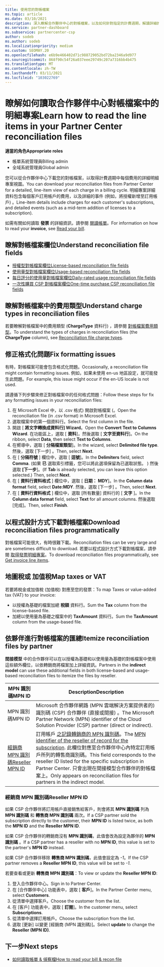 ```yaml
---
title: 使用您的對帳檔案
ms.topic: article
ms.date: 03/10/2021
description: 深入瞭解合作夥伴中心的對帳檔案，以及如何針對指定的計費週期，解讀詳細的明細專案查看費用。
ms.service: partner-dashboard
ms.subservice: partnercenter-csp
author: sodeb
ms.author: sodeb
ms.localizationpriority: medium
ms.custom: SEOMAY.20
ms.openlocfilehash: e6b9e466402d71c988729052bd72ba2346a9d977
ms.sourcegitcommit: 868f90c54f26a037eee29749c207a7316bb4b475
ms.translationtype: MT
ms.contentlocale: zh-TW
ms.lasthandoff: 03/11/2021
ms.locfileid: "103022769"
---
```

# <a name="learn-how-to-read-the-line-items-in-your-partner-center-reconciliation-files"></a><span data-ttu-id="2951d-103">瞭解如何讀取合作夥伴中心對帳檔案中的明細專案</span><span class="sxs-lookup"><span data-stu-id="2951d-103">Learn how to read the line items in your Partner Center reconciliation files</span></span>

<span data-ttu-id="2951d-104">**適當的角色**</span><span class="sxs-lookup"><span data-stu-id="2951d-104">**Appropriate roles**</span></span>

- <span data-ttu-id="2951d-105">帳單系統管理員</span><span class="sxs-lookup"><span data-stu-id="2951d-105">Billing admin</span></span>
- <span data-ttu-id="2951d-106">全域系統管理員</span><span class="sxs-lookup"><span data-stu-id="2951d-106">Global admin</span></span>

<span data-ttu-id="2951d-107">您可以從合作夥伴中心下載您的對帳檔案，以取得計費週期中每個費用的詳細明細專案視圖。</span><span class="sxs-lookup"><span data-stu-id="2951d-107">You can download your reconciliation files from Partner Center for a detailed, line-item view of each charge in a billing cycle.</span></span> <span data-ttu-id="2951d-108">明細專案詳細資料包含每個客戶訂用帳戶的費用，以及詳細的事件 (例如，將授權新增至訂用帳戶) 。</span><span class="sxs-lookup"><span data-stu-id="2951d-108">Line-item details include charges for each customer's subscriptions, and detailed events (such as a mid-term addition of licenses to a subscription).</span></span>

<span data-ttu-id="2951d-109">如需有關如何讀取 **發票** 的詳細資訊，請參閱 [閱讀帳單](read-your-bill.md)。</span><span class="sxs-lookup"><span data-stu-id="2951d-109">For information on how to read your **invoice**, see [Read your bill](read-your-bill.md).</span></span>

## <a name="understand-reconciliation-file-fields"></a><span data-ttu-id="2951d-110">瞭解對帳檔案欄位</span><span class="sxs-lookup"><span data-stu-id="2951d-110">Understand reconciliation file fields</span></span>

- [<span data-ttu-id="2951d-111">授權型對帳檔案欄位</span><span class="sxs-lookup"><span data-stu-id="2951d-111">License-based reconciliation file fields</span></span>](license-based-recon-files.md)
- [<span data-ttu-id="2951d-112">使用量型對帳檔案欄位</span><span class="sxs-lookup"><span data-stu-id="2951d-112">Usage-based reconciliation file fields</span></span>](usage-based-recon-files.md)
- [<span data-ttu-id="2951d-113">每日評分的使用量對帳檔案欄位</span><span class="sxs-lookup"><span data-stu-id="2951d-113">Daily-rated usage reconciliation file fields</span></span>](daily-rated-usage-recon-files.md)
- [<span data-ttu-id="2951d-114">一次性購買 CSP 對帳檔案欄位</span><span class="sxs-lookup"><span data-stu-id="2951d-114">One-time purchase CSP reconciliation file fields</span></span>](modern-invoice-reconciliation-file.md)

## <a name="understand-charge-types-in-reconciliation-files"></a><span data-ttu-id="2951d-115">瞭解對帳檔案中的費用類型</span><span class="sxs-lookup"><span data-stu-id="2951d-115">Understand charge types in reconciliation files</span></span>

<span data-ttu-id="2951d-116">若要瞭解對帳檔案中的費用類型 (**ChargeType** 資料行) ，請參閱 [對帳檔案費用類型](recon-file-charge-types.md)。</span><span class="sxs-lookup"><span data-stu-id="2951d-116">To understand the types of charges in reconciliation files (the **ChargeType** column), see [Reconciliation file charge types](recon-file-charge-types.md).</span></span>

## <a name="fix-formatting-issues"></a><span data-ttu-id="2951d-117">修正格式化問題</span><span class="sxs-lookup"><span data-stu-id="2951d-117">Fix formatting issues</span></span>

<span data-ttu-id="2951d-118">有時，對帳檔案可能會包含格式化問題。</span><span class="sxs-lookup"><span data-stu-id="2951d-118">Occasionally, a reconciliation file might contain formatting issues.</span></span> <span data-ttu-id="2951d-119">例如，如果未使用 en-us 地區設定，就可能發生此問題。</span><span class="sxs-lookup"><span data-stu-id="2951d-119">For example, this issue might occur if the en-US locale is not used.</span></span>

<span data-ttu-id="2951d-120">請遵循下列步驟來修正對帳檔案中的任何格式問題：</span><span class="sxs-lookup"><span data-stu-id="2951d-120">Follow these steps for fix any formatting issues in your reconciliation files:</span></span>

1. <span data-ttu-id="2951d-121">在 Microsoft Excel 中，以 .csv 格式) 開啟對帳檔案 (。</span><span class="sxs-lookup"><span data-stu-id="2951d-121">Open the reconciliation file (in .csv format) in Microsoft Excel.</span></span>
2. <span data-ttu-id="2951d-122">選取檔案中的第一個資料行。</span><span class="sxs-lookup"><span data-stu-id="2951d-122">Select the first column in the file.</span></span>
3. <span data-ttu-id="2951d-123">開啟 [ **將文字轉換成資料行] Wizard**。</span><span class="sxs-lookup"><span data-stu-id="2951d-123">Open the **Convert Text to Columns Wizard**.</span></span> <span data-ttu-id="2951d-124">在功能區上，選取 [ **資料**]，然後選取 [ **文字至資料行**]。</span><span class="sxs-lookup"><span data-stu-id="2951d-124">On the ribbon, select **Data**, then select **Text to Columns**.</span></span>
4. <span data-ttu-id="2951d-125">在嚮導中，選取 [ **分隔檔案類型**]。</span><span class="sxs-lookup"><span data-stu-id="2951d-125">In the wizard, select **Delimited file type**.</span></span> <span data-ttu-id="2951d-126">然後，選取 [下一步]  。</span><span class="sxs-lookup"><span data-stu-id="2951d-126">Then, select **Next**.</span></span>
5. <span data-ttu-id="2951d-127">在 [ **分隔符號** ] 欄位中，選取 [ **逗號**]。</span><span class="sxs-lookup"><span data-stu-id="2951d-127">In the **Delimiters** field, select **Comma**.</span></span> <span data-ttu-id="2951d-128"> (如果 **已** 選取索引標籤，您可以將此選項保留為已選取狀態。 ) 然後選取 **[下一步**]。</span><span class="sxs-lookup"><span data-stu-id="2951d-128">(If **Tab** is already selected, you can leave this option selected.) Then, select **Next**.</span></span>
6. <span data-ttu-id="2951d-129">在 [ **資料行資料格式** ] 欄位中，選取 [ **日期： MDY**]。</span><span class="sxs-lookup"><span data-stu-id="2951d-129">In the **Column data format** field, select **Date:MDY**.</span></span> <span data-ttu-id="2951d-130">然後，選取 [下一步]  。</span><span class="sxs-lookup"><span data-stu-id="2951d-130">Then, select **Next**.</span></span>
7. <span data-ttu-id="2951d-131">在 [ **資料行資料格式** ] 欄位中，選取 [所有數量] 資料行的 [ **文字** ]。</span><span class="sxs-lookup"><span data-stu-id="2951d-131">In the **Column data format** field, select **Text** for all amount columns.</span></span> <span data-ttu-id="2951d-132">然後選取 [完成]。</span><span class="sxs-lookup"><span data-stu-id="2951d-132">Then, select **Finish**.</span></span>

## <a name="download-reconciliation-files-programmatically"></a><span data-ttu-id="2951d-133">以程式設計方式下載對帳檔案</span><span class="sxs-lookup"><span data-stu-id="2951d-133">Download reconciliation files programmatically</span></span>

<span data-ttu-id="2951d-134">對帳檔案可能很大，有時很難下載。</span><span class="sxs-lookup"><span data-stu-id="2951d-134">Reconciliation files can be very large and are sometimes difficult to download.</span></span> <span data-ttu-id="2951d-135">若要以程式設計方式下載對帳檔案，請參閱 [取得發票明細專案](/partner-center/develop/get-invoiceline-items)。</span><span class="sxs-lookup"><span data-stu-id="2951d-135">To download reconciliation files programmatically, see [Get invoice line items](/partner-center/develop/get-invoiceline-items).</span></span>

## <a name="map-taxes-or-vat"></a><span data-ttu-id="2951d-136">地圖稅或 加值稅</span><span class="sxs-lookup"><span data-stu-id="2951d-136">Map taxes or VAT</span></span>

<span data-ttu-id="2951d-137">若要將稅金或加值稅 (加值稅) 對應至您的發票：</span><span class="sxs-lookup"><span data-stu-id="2951d-137">To map Taxes or value-added tax (VAT) to your invoice:</span></span>

- <span data-ttu-id="2951d-138">以授權為基礎的檔案加總 **稅額** 資料行。</span><span class="sxs-lookup"><span data-stu-id="2951d-138">Sum the **Tax** column from the license-based file.</span></span>
- <span data-ttu-id="2951d-139">加總以使用量為基礎之檔案中的 **TaxAmount** 資料行。</span><span class="sxs-lookup"><span data-stu-id="2951d-139">Sum the **TaxAmount** column from the usage-based file.</span></span>

## <a name="itemize-reconciliation-files-by-partner"></a><span data-ttu-id="2951d-140">依夥伴進行對帳檔案的匯總</span><span class="sxs-lookup"><span data-stu-id="2951d-140">Itemize reconciliation files by partner</span></span>

<span data-ttu-id="2951d-141">**間接模型** 中的合作夥伴可以在以授權為基礎和以使用量為基礎的對帳檔案中使用這些額外欄位，以依轉銷商將檔案加上詳細資訊。</span><span class="sxs-lookup"><span data-stu-id="2951d-141">Partners in the **indirect model** can use these additional fields in both license-based and usage-based reconciliation files to itemize the files by reseller.</span></span>

| <span data-ttu-id="2951d-142">MPN 識別碼</span><span class="sxs-lookup"><span data-stu-id="2951d-142">MPN ID</span></span> | <span data-ttu-id="2951d-143">Description</span><span class="sxs-lookup"><span data-stu-id="2951d-143">Description</span></span> |
| ------ | ----------- |
| <span data-ttu-id="2951d-144">MPN 識別碼</span><span class="sxs-lookup"><span data-stu-id="2951d-144">MPN ID</span></span> | <span data-ttu-id="2951d-145">Microsoft 合作夥伴網路 (MPN 雲端解決方案提供者的) 識別碼 (CSP) 合作夥伴 (直接或間接) 。</span><span class="sxs-lookup"><span data-stu-id="2951d-145">The Microsoft Partner Network (MPN) identifier of the Cloud Solution Provider (CSP) partner (direct or indirect).</span></span> |
| [<span data-ttu-id="2951d-146">經銷商 MPN 識別碼</span><span class="sxs-lookup"><span data-stu-id="2951d-146">Reseller MPN ID</span></span>](#reseller-mpn-id) | <span data-ttu-id="2951d-147">訂用帳戶 [之記錄轉銷商的 MPN 識別碼](#reseller-mpn-id)。</span><span class="sxs-lookup"><span data-stu-id="2951d-147">The [MPN identifier of the reseller of record for the subscription](#reseller-mpn-id).</span></span> <span data-ttu-id="2951d-148">此欄位對應至合作夥伴中心內特定訂用帳戶所列的轉售商識別碼。</span><span class="sxs-lookup"><span data-stu-id="2951d-148">This field corresponds to the reseller ID listed for the specific subscription in Partner Center.</span></span> <span data-ttu-id="2951d-149">只會出現在間接模型合作夥伴的對帳檔案上。</span><span class="sxs-lookup"><span data-stu-id="2951d-149">Only appears on reconciliation files for partners in the indirect model.</span></span> |

### <a name="reseller-mpn-id"></a><span data-ttu-id="2951d-150">經銷商 MPN 識別碼</span><span class="sxs-lookup"><span data-stu-id="2951d-150">Reseller MPN ID</span></span>

<span data-ttu-id="2951d-151">如果 CSP 合作夥伴將訂用帳戶直接銷售給客戶，則會將其 **MPN 識別碼** 列為 **MPN 識別碼** 和 **轉售商 MPN 識別碼** 兩次。</span><span class="sxs-lookup"><span data-stu-id="2951d-151">If a CSP partner sold the subscription directly to the customer, their **MPN ID** is listed twice, as both the **MPN ID** and the **Reseller MPN ID**.</span></span>

<span data-ttu-id="2951d-152">如果 CSP 合作夥伴的轉銷商沒有 **MPN 識別碼**，此值會改為設定為夥伴的 **MPN 識別碼** 。</span><span class="sxs-lookup"><span data-stu-id="2951d-152">If a CSP partner has a reseller with no **MPN ID**, this value is set to the partner's **MPN ID** instead.</span></span>

<span data-ttu-id="2951d-153">如果 CSP 合作夥伴移除 **轉售商 MPN 識別碼**，此值會設定為 *-1*。</span><span class="sxs-lookup"><span data-stu-id="2951d-153">If the CSP partner removes a **Reseller MPN ID**, this value will be set to *-1*.</span></span>

<span data-ttu-id="2951d-154">若要查看或更新 **轉售商 MPN 識別碼**：</span><span class="sxs-lookup"><span data-stu-id="2951d-154">To view or update the **Reseller MPN ID**:</span></span>

1. <span data-ttu-id="2951d-155">登入合作夥伴中心。</span><span class="sxs-lookup"><span data-stu-id="2951d-155">Sign in to Partner Center.</span></span>
2. <span data-ttu-id="2951d-156">在 [合作夥伴中心] 功能表中，選取 [ **客戶**]。</span><span class="sxs-lookup"><span data-stu-id="2951d-156">In the Partner Center menu, select **Customers**.</span></span>
3. <span data-ttu-id="2951d-157">從清單中選擇客戶。</span><span class="sxs-lookup"><span data-stu-id="2951d-157">Choose the customer from the list.</span></span>
4. <span data-ttu-id="2951d-158">在 [客戶] 功能表中，選取 [ **訂閱**]。</span><span class="sxs-lookup"><span data-stu-id="2951d-158">In the customer menu, select **Subscriptions**.</span></span>
5. <span data-ttu-id="2951d-159">從清單中選擇訂用帳戶。</span><span class="sxs-lookup"><span data-stu-id="2951d-159">Choose the subscription from the list.</span></span>
6. <span data-ttu-id="2951d-160">選取 \[更新\] 以變更 \[經銷商 (MPN 識別碼)\]。</span><span class="sxs-lookup"><span data-stu-id="2951d-160">Select **update** to change the **Reseller (MPN ID)**.</span></span>

## <a name="next-steps"></a><span data-ttu-id="2951d-161">下一步</span><span class="sxs-lookup"><span data-stu-id="2951d-161">Next steps</span></span>

- [<span data-ttu-id="2951d-162">如何讀取帳單 & 偵察檔</span><span class="sxs-lookup"><span data-stu-id="2951d-162">How to read your bill & recon file</span></span>](read-your-bill.md) 